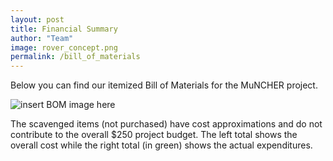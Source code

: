 ```yaml
---
layout: post
title: Financial Summary
author: "Team"
image: rover_concept.png
permalink: /bill_of_materials
---
```


Below you can find our itemized Bill of Materials for the MuNCHER project.

![insert BOM image here]()

The scavenged items (not purchased) have cost approximations and do not contribute to the overall $250 project budget. The left total shows the overall cost while the right total (in green) shows the actual expenditures.
